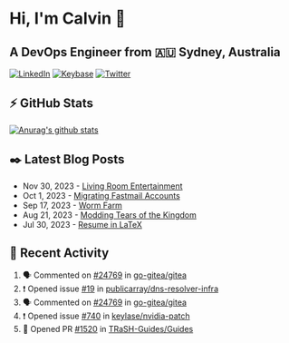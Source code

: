 # Hi, I'm Calvin 🍭
## A DevOps Engineer from 🇦🇺 Sydney, Australia</h3>

[![LinkedIn](https://img.shields.io/badge/-c–bui-0077B5?style=flat-square&labelColor=0077B5&logo=LinkedIn&logoColor=white)](https://www.linkedin.com/in/c-bui/)
[![Keybase](https://img.shields.io/badge/-calvinbui-ff6f21?style=flat-square&labelColor=ff6f21&logo=Keybase&logoColor=white)](https://keybase.io/calvinbui)
[![Twitter](https://img.shields.io/badge/-ASAPCalvin-1DA1F2?style=flat-square&labelColor=1DA1F2&logo=Twitter&logoColor=white)](https://twitter.com/ASAPCalvin)

<!-- https://github.com/rishavanand/github-profilinator -->
## ⚡ GitHub Stats
[![Anurag's github stats](https://github-readme-stats.vercel.app/api?username=calvinbui&count_private=true&hide_title=true)](https://github.com/anuraghazra/github-readme-stats)

<!-- https://github.com/gautamkrishnar/blog-post-workflow -->
## ✒️ Latest Blog Posts

<!-- BLOG-POST-LIST:START -->
- Nov 30, 2023 - [Living Room Entertainment](https://calvin.me/living-room-entertainment)
- Oct 1, 2023 - [Migrating Fastmail Accounts](https://calvin.me/migrating-fastmail-accounts)
- Sep 17, 2023 - [Worm Farm](https://calvin.me/worm-farm)
- Aug 21, 2023 - [Modding Tears of the Kingdom](https://calvin.me/modding-tears-of-the-kingdom)
- Jul 30, 2023 - [Resume in LaTeX](https://calvin.me/resume-in-latex)

<!-- BLOG-POST-LIST:END -->

## 🏃‍ Recent Activity

<!--START_SECTION:activity-->
1. 🗣 Commented on [#24769](https://github.com/go-gitea/gitea/issues/24769#issuecomment-1849397474) in [go-gitea/gitea](https://github.com/go-gitea/gitea)
2. ❗ Opened issue [#19](https://github.com/publicarray/dns-resolver-infra/issues/19) in [publicarray/dns-resolver-infra](https://github.com/publicarray/dns-resolver-infra)
3. 🗣 Commented on [#24769](https://github.com/go-gitea/gitea/issues/24769#issuecomment-1847964199) in [go-gitea/gitea](https://github.com/go-gitea/gitea)
4. ❗ Opened issue [#740](https://github.com/keylase/nvidia-patch/issues/740) in [keylase/nvidia-patch](https://github.com/keylase/nvidia-patch)
5. 💪 Opened PR [#1520](https://github.com/TRaSH-Guides/Guides/pull/1520) in [TRaSH-Guides/Guides](https://github.com/TRaSH-Guides/Guides)
<!--END_SECTION:activity-->
